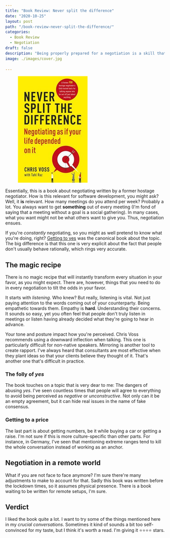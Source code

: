 ```yaml
---
title: "Book Review: Never split the difference"
date: "2020-10-25"
layout: post
path: "/book-review-never-split-the-difference/"
categories:
  - Book Review
  - Negotiation
draft: false
description: "Being properly prepared for a negotiation is a skill that is useful in many situations. Software development is about humans, after all"
image: ./images/cover.jpg

---
```


<figure class="figure figure--right">
  <img src="./images/cover.jpg" alt="Never split the difference" />
</figure>

Essentially, this is a book about negotiating written by a former hostage negotiator. How is this relevant for software development, you might ask? Well, it **is** relevant. How many meetings do you attend per week? Probably a lot. You always want to get **something** out of every meeting (I'm fond of saying that a meeting without a goal is a social gathering). In many cases, what you want might not be what others want to give you. Thus, negotiation ensues.

If you're _constantly_ negotiating, so you might as well pretend to know what you're doing, right? [Getting to yes](https://www.amazon.com/Getting-Yes-Negotiating-Agreement-Without/dp/0143118757) was the canonical book about the topic. The big difference is that this one is very explicit about the fact that people don't usually behave rationally, which rings very accurate.

## The magic recipe

There is no magic recipe that will instantly transform every situation in your favor, as you might expect. There are, however, things that you need to do in every negotiation to tilt the odds in your favor.

It starts with _listening_. Who knew? But really, listening is vital. Not just paying attention to the words coming out of your counterparty. Being empathetic towards them. Empathy is **hard**. Understanding their concerns. It sounds so easy, yet you often feel that people don't truly listen in meetings or listen having already decided what they're going to hear in advance.

Your tone and posture impact how you're perceived. Chris Voss recommends using a downward inflection when talking. This one is particularly difficult for non-native speakers. Mirroring is another tool to create rapport. I've always heard that consultants are most effective when they plant ideas so that your clients believe they thought of it. That's another one that's difficult in practice.

### The folly of _yes_

The book touches on a topic that is very dear to me: The dangers of abusing _yes_. I've seen countless times that people will agree to everything to avoid being perceived as _negative_ or _unconstructive_. Not only can it be an empty agreement, but it can hide real issues in the name of fake consensus.

### Getting to a price

The last part is about getting numbers, be it while buying a car or getting a raise. I'm not sure if this is more culture-specific than other parts. For instance, in Germany, I've seen that mentioning extreme ranges tend to kill the whole conversation instead of working as an anchor.

## Negotiation in a remote world

What if you are not face to face anymore? I'm sure there're many adjustments to make to account for that. Sadly this book was written before the lockdown times, so it assumes physical presence. There is a book waiting to be written for remote setups, I'm sure.

## Verdict

I liked the book quite a lot. I want to try some of the things mentioned here in my _crucial conversations_. Sometimes it kind of sounds a bit too self-convinced for my taste, but I think it's worth a read. I'm giving it ⭐⭐⭐⭐ stars.
